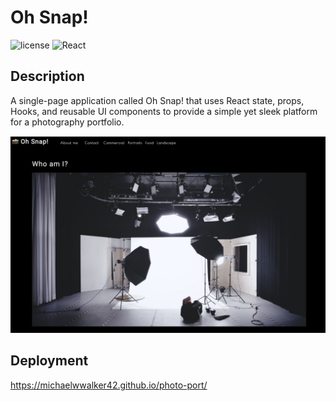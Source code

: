 # Oh Snap!
![license](https://img.shields.io/badge/license-MIT-orange.svg)
![React](https://img.shields.io/badge/react-%2320232a.svg?logo=react&logoColor=%2361DAFB)
## Description
A single-page application called Oh Snap! that uses React state, props, Hooks, and reusable UI components to provide a simple yet sleek platform for a photography portfolio.

![about-section-screenshot](./src/assets/about-section.png)

## Deployment
https://michaelwwalker42.github.io/photo-port/